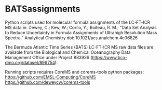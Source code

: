 # BATSassignments
Python scripts used for molecular formula assignments of the LC-FT-ICR MS data in:
  Dewey, C.; Kew, W.; Corilo, Y.; Boiteau, R. M.;
  "Data Set Analysis to Reduce Uncertainty in Formula Assignments of Ultrahigh Resolution Mass Spectra." 
  Analytical Chemistry
  doi: 10.1021/acs.analchem.4c06826
  	
The Bermuda Atlantic Time Series (BATS) LC-FT-ICR MS raw data files are available from the Biological and Chemical Oceanography Data Management Office under Project 883936 (https://www.bco-dmo.org/dataset/896754).

Running scripts requires CoreMS and corems-tools python packages:
  https://github.com/EMSL-Computing/CoreMS
  https://github.com/deweycw/corems-tools

